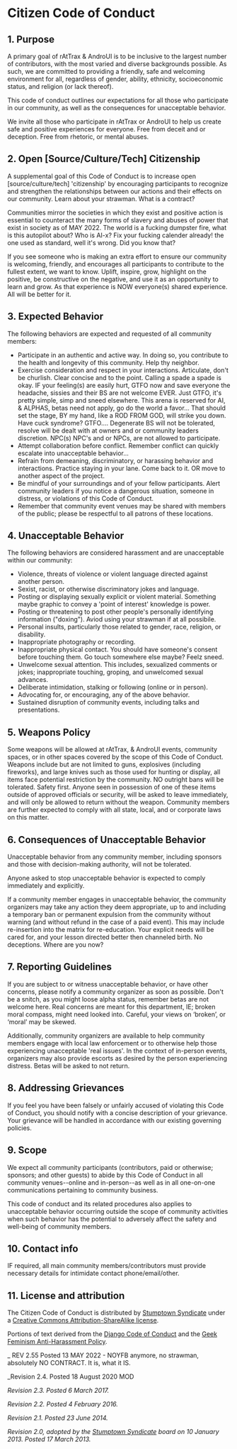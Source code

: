 # Citizen Code of Conduct

## 1. Purpose

A primary goal of rAtTrax & AndroUI is to be inclusive to the largest number of contributors, with the most varied and diverse backgrounds possible. As such, we are committed to providing a friendly, safe and welcoming environment for all, regardless of gender, ability, ethnicity, socioeconomic status, and religion (or lack thereof).

This code of conduct outlines our expectations for all those who participate in our community, as well as the consequences for unacceptable behavior.

We invite all those who participate in rAtTrax or AndroUI to help us create safe and positive experiences for everyone. Free from deceit and or deception. Free from rhetoric, or mental abuses.

## 2. Open [Source/Culture/Tech] Citizenship

A supplemental goal of this Code of Conduct is to increase open [source/culture/tech] 'citizenship' by encouraging participants to recognize and strengthen the relationships between our actions and their effects on our community. Learn about your strawman. What is a contract?

Communities mirror the societies in which they exist and positive action is essential to counteract the many forms of slavery and abuses of power that exist in society as of MAY 2022. The world is a fucking dumpster fire, what is this autopilot about? Who is AI-x? Fix your fucking calender already! the one used as standard, well it's wrong. Did you know that?

If you see someone who is making an extra effort to ensure our community is welcoming, friendly, and encourages all participants to contribute to the fullest extent, we want to know. Uplift, inspire, grow, highlight on the positive, be constructive on the negative, and use it as an opportunity to learn and grow. As that experience is NOW everyone(s) shared experience. All will be better for it.

## 3. Expected Behavior

The following behaviors are expected and requested of all community members:
 * Participate in an authentic and active way. In doing so, you contribute to the health and longevity of this community. Help thy neighbor.
 * Exercise consideration and respect in your interactions. Articulate, don't be churlish. Clear concise and to the point. Calling a spade a spade is        okay. IF your feeling(s) are easily hurt, GTFO now and save everyone the headache, sissies and their BS are not welcome EVER. Just GTFO, it's pretty      simple, simp and sneed elsewhere. This arena is reserved for AI, & ALPHAS, betas need not apply, go do the world a favor... That should set the stage,    BY my hand, like a ROD FROM GOD, will strike you down. Have cuck syndrome? GTFO.... Degenerate BS will not be tolerated, resolve will be dealt with      at owners and or community leaders discretion. NPC(s) NPC's and or NPCs, are not allowed to participate. 
 * Attempt collaboration before conflict. Remember conflict can quickly escalate into unacceptable behavior... 
 * Refrain from demeaning, discriminatory, or harassing behavior and interactions. Practice staying in your lane. Come back to it. OR move to another        aspect of the project. 
 * Be mindful of your surroundings and of your fellow participants. Alert community leaders if you notice a dangerous situation, someone in distress, or    violations of this Code of Conduct. 
 * Remember that community event venues may be shared with members of the public; please be respectful to all patrons of these locations.

## 4. Unacceptable Behavior

The following behaviors are considered harassment and are unacceptable within our community:

 * Violence, threats of violence or violent language directed against another person.
 * Sexist, racist, or otherwise discriminatory jokes and language. 
 * Posting or displaying sexually explicit or violent material. Something maybe graphic to convey a 'point of interest' knowledge is power.
 * Posting or threatening to post other people's personally identifying information ("doxing"). Aviod using your strawman if at all possibile.
 * Personal insults, particularly those related to gender, race, religion, or disability.
 * Inappropriate photography or recording.
 * Inappropriate physical contact. You should have someone's consent before touching them. Go touch somewhere else maybe? Feelz sneed.
 * Unwelcome sexual attention. This includes, sexualized comments or jokes; inappropriate touching, groping, and unwelcomed sexual advances.
 * Deliberate intimidation, stalking or following (online or in person).
 * Advocating for, or encouraging, any of the above behavior.
 * Sustained disruption of community events, including talks and presentations.

## 5. Weapons Policy
Some weapons will be allowed at rAtTrax, & AndroUI events, community spaces, or in other spaces covered by the scope of this Code of Conduct. Weapons include but are not limited to guns, explosives (including fireworks), and large knives such as those used for hunting or display, all items face potential restriction by the community. NO outright bans will be tolerated. Safety first. Anyone seen in possession of one of these items outside of approved officials or security, will be asked to leave immediately, and will only be allowed to return without the weapon. Community members are further expected to comply with all state, local, and or corporate laws on this matter.

## 6. Consequences of Unacceptable Behavior

Unacceptable behavior from any community member, including sponsors and those with decision-making authority, will not be tolerated.

Anyone asked to stop unacceptable behavior is expected to comply immediately and explicitly. 

If a community member engages in unacceptable behavior, the community organizers may take any action they deem appropriate, up to and including a temporary ban or permanent expulsion from the community without warning (and without refund in the case of a paid event). This may include re-insertion into the matrix for re-education. Your explicit needs will be cared for, and your lesson directed better then channeled birth. No deceptions. Where are you now?

## 7. Reporting Guidelines

If you are subject to or witness unacceptable behavior, or have other concerns, please notify a community organizer as soon as possible. Don't be a snitch, as you might loose alpha status, remember betas are not welcome here. Real concerns are meant for this department, IE; broken moral compass, might need looked into. Careful, your views on ‘broken’, or ‘moral’ may be skewed. 


Additionally, community organizers are available to help community members engage with local law enforcement or to otherwise help those experiencing unacceptable 'real issues'. In the context of in-person events, organizers may also provide escorts as desired by the person experiencing distress. Betas will be asked to not return. 

## 8. Addressing Grievances

If you feel you have been falsely or unfairly accused of violating this Code of Conduct, you should notify with a concise description of your grievance. Your grievance will be handled in accordance with our existing governing policies. 



## 9. Scope

We expect all community participants (contributors, paid or otherwise; sponsors; and other guests) to abide by this Code of Conduct in all community venues--online and in-person--as well as in all one-on-one communications pertaining to community business.

This code of conduct and its related procedures also applies to unacceptable behavior occurring outside the scope of community activities when such behavior has the potential to adversely affect the safety and well-being of community members. 

## 10. Contact info

IF required, all main community members/contributors must provide necessary details for intimidate contact phone/email/other.

## 11. License and attribution

The Citizen Code of Conduct is distributed by [Stumptown Syndicate](http://stumptownsyndicate.org) under a [Creative Commons Attribution-ShareAlike license](http://creativecommons.org/licenses/by-sa/3.0/). 

Portions of text derived from the [Django Code of Conduct](https://www.djangoproject.com/conduct/) and the [Geek Feminism Anti-Harassment Policy](http://geekfeminism.wikia.com/wiki/Conference_anti-harassment/Policy).



_ REV 2.55 Posted 13 MAY 2022 - NOYFB anymore, no strawman, absolutely NO CONTRACT. It is, what it IS.

_Revision 2.4. Posted 18 August 2020 MOD 

_Revision 2.3. Posted 6 March 2017._

_Revision 2.2. Posted 4 February 2016._

_Revision 2.1. Posted 23 June 2014._

_Revision 2.0, adopted by the [Stumptown Syndicate](http://stumptownsyndicate.org) board on 10 January 2013. Posted 17 March 2013._
